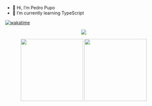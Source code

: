 - 👋 Hi, I’m Pedro Pupo
- 🌱 I’m currently learning TypeScript

[![wakatime](https://wakatime.com/badge/user/72e6d426-4052-4b25-b07e-a52553ac655e.svg)](https://wakatime.com/@72e6d426-4052-4b25-b07e-a52553ac655e)

<p align="center">
<!--   <img height="50%" width="auto" src ="https://github-readme-stats.vercel.app/api?username=hardeath950&show_icons=true&count_private=true&theme=radical&hide_border=true&hide=issues,contribs&bg_color=00000000">
  <img height="50%" width="auto" src ="https://github-readme-stats.vercel.app/api/top-langs/?username=hardeath950&layout=compact&hide_border=true&theme=radical&bg_color=00000000&langs_count=10"> -->
  <img src ="https://github-readme-streak-stats.herokuapp.com?user=gitdangerous2000&theme=radical&hide_border=true&background=FFFFFF00">
  <br>
<div align="center">
  <img height="200px" src="https://github-readme-stats.vercel.app/api?username=gitdangerous2000&show_icons=true&theme=gotham&include_all_commits=true&count_private=true&border_radius=10&hide_border=true&bg_color=272A34&locale=pt-br"/>
  <img height="200px" src="https://github-readme-stats.vercel.app/api/top-langs/?username=gitdangerous2000&layout=compact&langs_count=16&theme=gotham&border_radius=10&hide_border=true&bg_color=272A34&locale=pt-br"/>
  
</div

</p>
